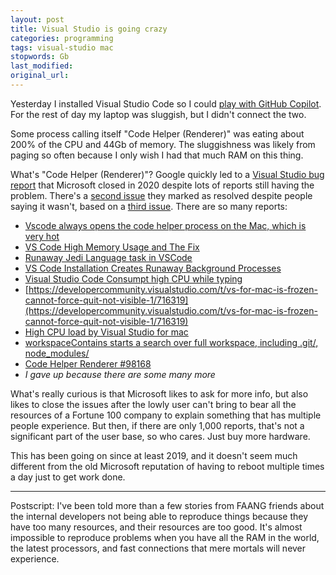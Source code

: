 ```yaml
---
layout: post
title: Visual Studio is going crazy
categories: programming
tags: visual-studio mac
stopwords: Gb
last_modified:
original_url:
---
```


Yesterday I installed Visual Studio Code so I could [play with GitHub Copilot](/ide-driven-development/). For the rest of day my laptop was sluggish, but I didn't connect the two.

Some process calling itself "Code Helper (Renderer)" was eating about 200% of the CPU and 44Gb of memory. The sluggishness was likely from paging so often because I only wish I had that much RAM on this thing.

What's "Code Helper (Renderer)"? Google quickly led to a [Visual Studio bug report](https://github.com/microsoft/vscode/issues/101555) that Microsoft closed in 2020 despite lots of reports still having the problem. There's a [second issue](https://github.com/microsoft/vscode-python/issues/15586) they marked as resolved despite people saying it wasn't, based on a [third issue](https://github.com/microsoft/vscode-python/issues/12037). There are so many reports:

* [Vscode always opens the code helper process on the Mac, which is very hot](https://developpaper.com/question/vscode-always-opens-the-code-helper-process-on-the-mac-which-is-very-hot/)
* [VS Code High Memory Usage and The Fix](https://www.paulhyunchong.com/posts/vscode-high-memory-usage)
* [Runaway Jedi Language task in VSCode](https://stackoverflow.com/questions/66518708/runaway-jedi-language-task-in-vscode)
* [VS Code Installation Creates Runaway Background Processes](https://www.reddit.com/r/macbookpro/comments/i94rn6/vs_code_installation_creates_runaway_background/)
* [Visual Studio Code Consumpt high CPU while typing](https://forum.freecodecamp.org/t/visual-studio-code-consumpt-high-cpu-while-typing/474289)
* [https://developercommunity.visualstudio.com/t/vs-for-mac-is-frozen-cannot-force-quit-not-visible-1/716319](https://developercommunity.visualstudio.com/t/vs-for-mac-is-frozen-cannot-force-quit-not-visible-1/716319)
* [High CPU load by Visual Studio for mac](https://developercommunity.visualstudio.com/t/high-cpu-load-by-visual-studio-for-mac/442804)
* [workspaceContains starts a search over full workspace, including .git/, node_modules/](https://github.com/microsoft/vscode/issues/34711)
* [Code Helper Renderer #98168](https://github.com/microsoft/vscode/issues/98168)
* *I gave up because there are some many more*

What's really curious is that Microsoft likes to ask for more info, but also likes to close the issues after the lowly user can't bring to bear all the resources of a Fortune 100 company to explain something that has multiple people experience. But then, if there are only 1,000 reports, that's not a significant part of the user base, so who cares. Just buy more hardware.

This has been going on since at least 2019, and it doesn't seem much different from the old Microsoft reputation of having to reboot multiple times a day just to get work done.

<hr/>

Postscript: I've been told more than a few stories from FAANG friends about the internal developers not being able to reproduce things because they have too many resources, and their resources are too good. It's almost impossible to reproduce problems when you have all the RAM in the world, the latest processors, and fast connections that mere mortals will never experience.
